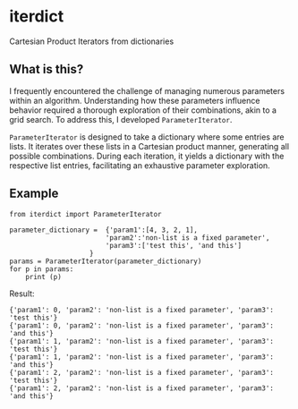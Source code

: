 # iterdict
Cartesian Product Iterators from dictionaries

## What is this?

I frequently encountered the challenge of managing numerous parameters within an algorithm. Understanding how these parameters influence behavior required a thorough exploration of their combinations, akin to a grid search. To address this, I developed `ParameterIterator`.

`ParameterIterator` is designed to take a dictionary where some entries are lists. It iterates over these lists in a Cartesian product manner, generating all possible combinations. During each iteration, it yields a dictionary with the respective list entries, facilitating an exhaustive parameter exploration.

## Example

    from iterdict import ParameterIterator

    parameter_dictionary =  {'param1':[4, 3, 2, 1],
                            'param2':'non-list is a fixed parameter',
                            'param3':['test this', 'and this']
                        }
    params = ParameterIterator(parameter_dictionary)
    for p in params:
        print (p)
    
Result:

    {'param1': 0, 'param2': 'non-list is a fixed parameter', 'param3': 'test this'}
    {'param1': 0, 'param2': 'non-list is a fixed parameter', 'param3': 'and this'}
    {'param1': 1, 'param2': 'non-list is a fixed parameter', 'param3': 'test this'}
    {'param1': 1, 'param2': 'non-list is a fixed parameter', 'param3': 'and this'}
    {'param1': 2, 'param2': 'non-list is a fixed parameter', 'param3': 'test this'}
    {'param1': 2, 'param2': 'non-list is a fixed parameter', 'param3': 'and this'}

